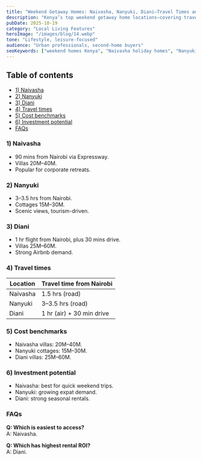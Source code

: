 ```yaml
---
title: "Weekend Getaway Homes: Naivasha, Nanyuki, Diani—Travel Times and Costs"
description: "Kenya’s top weekend getaway home locations—covering travel times, home costs, and lifestyle value."
pubDate: 2025-10-19
category: "Local Living Features"
heroImage: "/images/blog/14.webp"
tone: "Lifestyle, leisure-focused"
audience: "Urban professionals, second-home buyers"
seoKeywords: ["weekend homes Kenya", "Naivasha holiday homes", "Nanyuki second homes", "Diani villas"]
---
```


## Table of contents
- [1) Naivasha](#1-naivasha)
- [2) Nanyuki](#2-nanyuki)
- [3) Diani](#3-diani)
- [4) Travel times](#4-travel-times)
- [5) Cost benchmarks](#5-cost-benchmarks)
- [6) Investment potential](#6-investment-potential)
- [FAQs](#faqs)

### 1) Naivasha
- 90 mins from Nairobi via Expressway.  
- Villas 20M–40M.  
- Popular for corporate retreats.  

### 2) Nanyuki
- 3–3.5 hrs from Nairobi.  
- Cottages 15M–30M.  
- Scenic views, tourism-driven.  

### 3) Diani
- 1 hr flight from Nairobi, plus 30 mins drive.  
- Villas 25M–60M.  
- Strong Airbnb demand.  

### 4) Travel times
| Location | Travel time from Nairobi |
|----------|---------------------------|
| Naivasha | 1.5 hrs (road)           |
| Nanyuki  | 3–3.5 hrs (road)         |
| Diani    | 1 hr (air) + 30 min drive|

### 5) Cost benchmarks
- Naivasha villas: 20M–40M.  
- Nanyuki cottages: 15M–30M.  
- Diani villas: 25M–60M.  

### 6) Investment potential
- Naivasha: best for quick weekend trips.  
- Nanyuki: growing expat demand.  
- Diani: strong seasonal rentals.  

### FAQs
**Q: Which is easiest to access?**  
A: Naivasha.  

**Q: Which has highest rental ROI?**  
A: Diani.  

